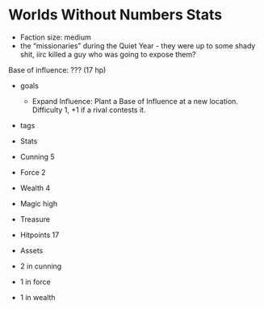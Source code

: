 # Worlds Without Numbers Stats
- Faction size: medium
- the “missionaries” during the Quiet Year - they were up to some shady shit, iirc killed a guy who was going to expose them?

Base of influence: ??? (17 hp)

- goals
	- Expand Influence: Plant a Base of Influence at a new location. Difficulty 1, +1 if a rival contests it.

- tags
- Stats

- Cunning 5
- Force 2
- Wealth 4

- Magic high
- Treasure 
- Hitpoints 17
- Assets

- 2 in cunning
- 1 in force
- 1 in wealth